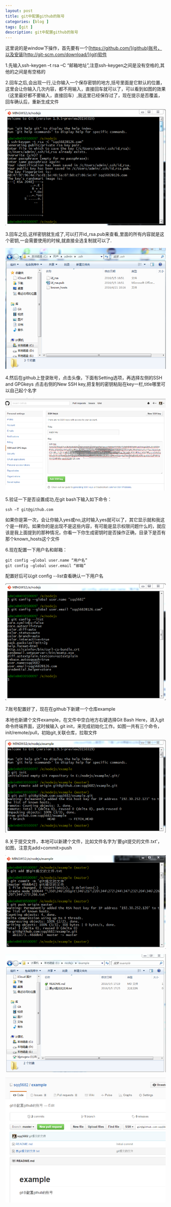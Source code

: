 ```yaml
---
layout: post
title: git中配置github的账号
categories: [blog ]
tags: [git ]
description: git中配置github的账号
---
```


这里说的是window下操作，首先要有一个[https://github.com/](github)账号，以及安装[http://git-scm.com/download/](git)软件

1.先输入ssh-keygen –t rsa –C “邮箱地址”,注意ssh-keygen之间是没有空格的,其他的之间是有空格的

2.回车之后,会出现一行,让你输入一个保存密钥的地方,括号里面是它默认的位置，这里会让你输入几次内容，都不用输入，直接回车就可以了，可以看到如图的效果（这里最好都不要输入，直接回车）,我这里已经保存过了，现在提示是否覆盖，回车确认后，重新生成文件

![](../img/uploads/2016/05/1.bmp)

3.回车之后,这样密钥就生成了,可以打开id_rsa.pub来查看,里面的所有内容就是这个密钥,一会需要使用的时候,就直接全选复制就可以了.

![](../img/uploads/2016/05/2.bmp)

4.然后在github上登录账号，点击头像，下面有Setting选项，再选择左侧的SSH and GPGkeys  点击右侧的New SSH key,把复制的密钥粘贴在key一栏,title哪里可以自己起个名字

![](../img/uploads/2016/05/3.bmp)

5.验证一下是否设置成功,在git bash下输入如下命令：

	ssh –T git@github.com

如果你是第一次，会让你输入yes或no,这时输入yes就可以了，其它显示就和我这个是一样的。如果你的是出现不是这些内容，有可能是显示权限问题什么的，就应该是我上面提到的那种情况，你看一下你生成密钥时是否操作正确，目录下是否有那个known_hosts这个文件


6.现在配置一下用户名和邮箱：

	git config –global user.name “用户名”
	git config –global user.email “邮箱”


配置好后可以git config --list查看确认一下用户名

![](../img/uploads/2016/05/4.bmp)

7.账号配置好了，现在在github下新建一个仓库example

本地也新建个文件example，在文件中空白地方右键选择Git Bash Here，进入git命令终端界面，这时候输入 git init，来完成初始化工作。如图一共有三个命令，init/remote/pull，初始git,关联仓库，拉取文件

![](../img/uploads/2016/05/5.bmp)

8.关于提交文件，本地可以新建个文件，比如文件名字为'要git提交的文件.txt'，如图，注意先add>commit>push

![](../img/uploads/2016/05/6.bmp)

![](../img/uploads/2016/05/7.bmp)

![](../img/uploads/2016/05/8.bmp)





